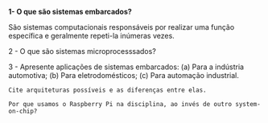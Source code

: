 
__1- O que são sistemas embarcados?__
   
   
   São sistemas computacionais responsáveis por realizar uma função específica 
   e geralmente repeti-la inúmeras vezes.
   
   

   2 - O que são sistemas microprocesssados?

   3 - Apresente aplicações de sistemas embarcados: (a) Para a indústria automotiva; (b) Para eletrodomésticos; (c) Para automação industrial.

    Cite arquiteturas possíveis e as diferenças entre elas.

    Por que usamos o Raspberry Pi na disciplina, ao invés de outro system-on-chip?


